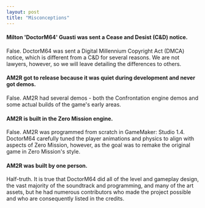 ```yaml
---
layout: post
title: "Misconceptions"
---
```


#### Milton 'DoctorM64' Guasti was sent a Cease and Desist (C&D) notice.
False. DoctorM64 was sent a Digital Millennium Copyright Act (DMCA) notice, which is different from a C&D for several reasons. We are not lawyers, however, so we will leave detailing the differences to others.

#### AM2R got to release because it was quiet during development and never got demos.
False. AM2R had several demos - both the Confrontation engine demos and some actual builds of the game's early areas.

#### AM2R is built in the Zero Mission engine.
False. AM2R was programmed from scratch in GameMaker: Studio 1.4. DoctorM64 carefully tuned the player animations and physics to align with aspects of Zero Mission, however, as the goal was to remake the original game in Zero Mission's style.

#### AM2R was built by one person.
Half-truth. It is true that DoctorM64 did all of the level and gameplay design, the vast majority of the soundtrack and programming, and many of the art assets, but he had numerous contributors who made the project possible and who are consequently listed in the credits.
